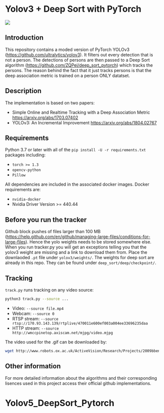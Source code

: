 # Yolov3 + Deep Sort with PyTorch

![](yolov3/Town.gif)

## Introduction

This repository contains a moded version of PyTorch YOLOv3 (https://github.com/ultralytics/yolov3). It filters out every detection that is not a person. The detections of persons are then passed to a Deep Sort algorithm (https://github.com/ZQPei/deep_sort_pytorch) which tracks the persons. The reason behind the fact that it just tracks persons is that the deep association metric is trained on a person ONLY datatset.

## Description

The implementation is based on two papers:

- Simple Online and Realtime Tracking with a Deep Association Metric
https://arxiv.org/abs/1703.07402
- YOLOv3: An Incremental Improvement
https://arxiv.org/abs/1804.02767

## Requirements

Python 3.7 or later with all of the `pip install -U -r requirements.txt` packages including:
- `torch >= 1.3`
- `opencv-python`
- `Pillow`

All dependencies are included in the associated docker images. Docker requirements are: 
- `nvidia-docker`
- Nvidia Driver Version >= 440.44

## Before you run the tracker

Github block pushes of files larger than 100 MB (https://help.github.com/en/github/managing-large-files/conditions-for-large-files). Hence the yolo weights needs to be stored somewhere else. When you run tracker.py you will get an exceptions telling you that the yolov3 weight are missing and a link to download them from. Place the downlaoded `.pt` file under `yolov3/weights/`. The weights for deep sort are already in this repo. They can be found under `deep_sort/deep/checkpoint/`.

## Tracking

`track.py` runs tracking on any video source:

```bash
python3 track.py --source ...
```

- Video:  `--source file.mp4`
- Webcam:  `--source 0`
- RTSP stream:  `--source rtsp://170.93.143.139/rtplive/470011e600ef003a004ee33696235daa`
- HTTP stream:  `--source http://wmccpinetop.axiscam.net/mjpg/video.mjpg`

The video used for the .gif can be downloaded by:

```bash
wget http://www.robots.ox.ac.uk/ActiveVision/Research/Projects/2009bbenfold_headpose/Datasets/TownCentreXVID.avi
```

## Other information

For more detailed information about the algorithms and their corresponding lisences used in this project access their official github implementations.

# Yolov5_DeepSort_Pytorch
